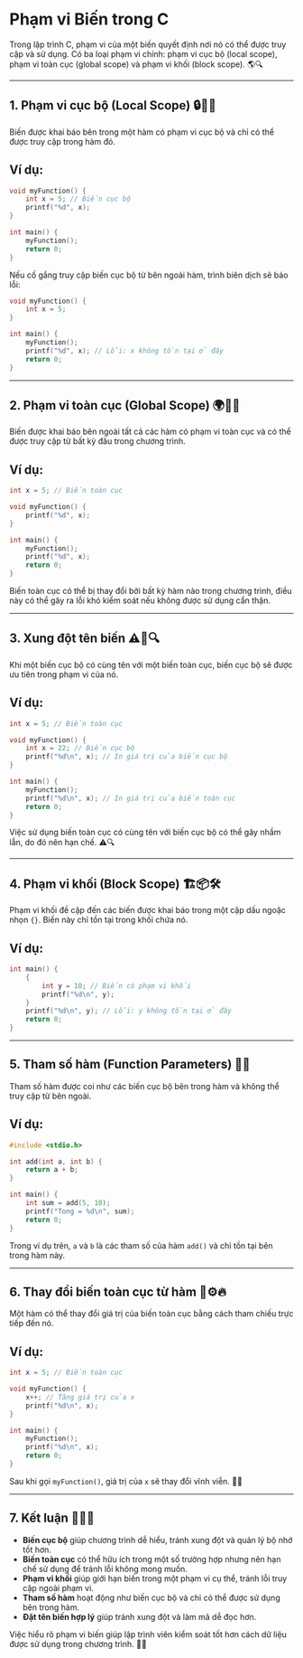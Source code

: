 # Phạm vi Biến trong C 

Trong lập trình C, phạm vi của một biến quyết định nơi nó có thể được truy cập và sử dụng. Có ba loại phạm vi chính: phạm vi cục bộ (local scope), phạm vi toàn cục (global scope) và phạm vi khối (block scope). 🌎🔍

---

## 1. Phạm vi cục bộ (Local Scope) 🔒📍📝

Biến được khai báo bên trong một hàm có phạm vi cục bộ và chỉ có thể được truy cập trong hàm đó.

## Ví dụ:

```c
void myFunction() {
    int x = 5; // Biến cục bộ
    printf("%d", x);
}

int main() {
    myFunction();
    return 0;
}
```

Nếu cố gắng truy cập biến cục bộ từ bên ngoài hàm, trình biên dịch sẽ báo lỗi:

```c
void myFunction() {
    int x = 5;
}

int main() {
    myFunction();
    printf("%d", x); // Lỗi: x không tồn tại ở đây
    return 0;
}
```

---

## 2. Phạm vi toàn cục (Global Scope) 🌍🔄📌

Biến được khai báo bên ngoài tất cả các hàm có phạm vi toàn cục và có thể được truy cập từ bất kỳ đâu trong chương trình.

## Ví dụ:

```c
int x = 5; // Biến toàn cục

void myFunction() {
    printf("%d", x);
}

int main() {
    myFunction();
    printf("%d", x);
    return 0;
}
```

Biến toàn cục có thể bị thay đổi bởi bất kỳ hàm nào trong chương trình, điều này có thể gây ra lỗi khó kiểm soát nếu không được sử dụng cẩn thận.

---

## 3. Xung đột tên biến ⚠️🚨🔍

Khi một biến cục bộ có cùng tên với một biến toàn cục, biến cục bộ sẽ được ưu tiên trong phạm vi của nó.

## Ví dụ:

```c
int x = 5; // Biến toàn cục

void myFunction() {
    int x = 22; // Biến cục bộ
    printf("%d\n", x); // In giá trị của biến cục bộ
}

int main() {
    myFunction();
    printf("%d\n", x); // In giá trị của biến toàn cục
    return 0;
}
```

Việc sử dụng biến toàn cục có cùng tên với biến cục bộ có thể gây nhầm lẫn, do đó nên hạn chế. ⚠️🔍

---

## 4. Phạm vi khối (Block Scope) 🏗️📦🛠️

Phạm vi khối đề cập đến các biến được khai báo trong một cặp dấu ngoặc nhọn `{}`. Biến này chỉ tồn tại trong khối chứa nó.

## Ví dụ:

```c
int main() {
    {
        int y = 10; // Biến có phạm vi khối
        printf("%d\n", y);
    }
    printf("%d\n", y); // Lỗi: y không tồn tại ở đây
    return 0;
}
```

---

## 5. Tham số hàm (Function Parameters) 🎯📌

Tham số hàm được coi như các biến cục bộ bên trong hàm và không thể truy cập từ bên ngoài.

## Ví dụ:

```c
#include <stdio.h>

int add(int a, int b) {
    return a + b;
}

int main() {
    int sum = add(5, 10);
    printf("Tong = %d\n", sum);
    return 0;
}
```

Trong ví dụ trên, `a` và `b` là các tham số của hàm `add()` và chỉ tồn tại bên trong hàm này.

---

## 6. Thay đổi biến toàn cục từ hàm 🔄⚙️🔥

Một hàm có thể thay đổi giá trị của biến toàn cục bằng cách tham chiếu trực tiếp đến nó.

## Ví dụ:

```c
int x = 5; // Biến toàn cục

void myFunction() {
    x++; // Tăng giá trị của x
    printf("%d\n", x);
}

int main() {
    myFunction();
    printf("%d\n", x);
    return 0;
}
```

Sau khi gọi `myFunction()`, giá trị của `x` sẽ thay đổi vĩnh viễn. 🔄💡

---

## 7. Kết luận 🏁🎯📌

- **Biến cục bộ** giúp chương trình dễ hiểu, tránh xung đột và quản lý bộ nhớ tốt hơn.
- **Biến toàn cục** có thể hữu ích trong một số trường hợp nhưng nên hạn chế sử dụng để tránh lỗi không mong muốn.
- **Phạm vi khối** giúp giới hạn biến trong một phạm vi cụ thể, tránh lỗi truy cập ngoài phạm vi.
- **Tham số hàm** hoạt động như biến cục bộ và chỉ có thể được sử dụng bên trong hàm.
- **Đặt tên biến hợp lý** giúp tránh xung đột và làm mã dễ đọc hơn.

Việc hiểu rõ phạm vi biến giúp lập trình viên kiểm soát tốt hơn cách dữ liệu được sử dụng trong chương trình. 🎯📌
